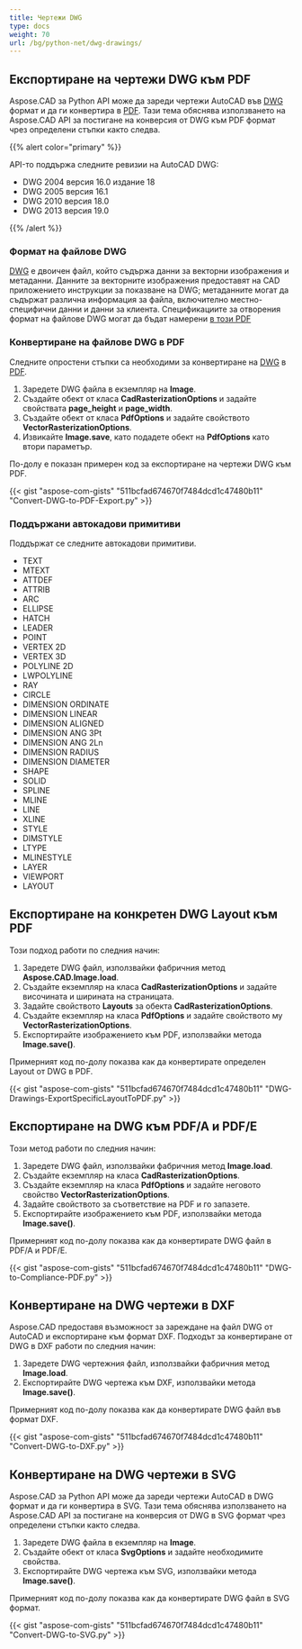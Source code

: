 ```yaml
---
title: Чертежи DWG
type: docs
weight: 70
url: /bg/python-net/dwg-drawings/
---
```


## **Експортиране на чертежи DWG към PDF**

Aspose.CAD за Python API може да зареди чертежи AutoCAD във [DWG](https://docs.fileformat.com/cad/dwg/) формат и да ги конвертира в [PDF](https://docs.fileformat.com/pdf/). Тази тема обяснява използването на Aspose.CAD API за постигане на конверсия от DWG към PDF формат чрез определени стъпки както следва.

{{% alert color="primary" %}}

API-то поддържа следните ревизии на AutoCAD DWG:

- DWG 2004 версия 16.0 издание 18
- DWG 2005 версия 16.1
- DWG 2010 версия 18.0
- DWG 2013 версия 19.0

{{% /alert %}}

### **Формат на файлове DWG**

[DWG](https://docs.fileformat.com/cad/dwg/) е двоичен файл, който съдържа данни за векторни изображения и метаданни. Данните за векторните изображения предоставят на CAD приложението инструкции за показване на DWG; метаданните могат да съдържат различна информация за файла, включително местно-специфични данни и данни за клиента. Спецификациите за отворения формат на файлове DWG могат да бъдат намерени [в този PDF](http://opendesign.com/files/guestdownloads/OpenDesign_Specification_for_.dwg_files.pdf)

### **Конвертиране на файлове DWG в PDF**

Следните опростени стъпки са необходими за конвертиране на [DWG](https://docs.fileformat.com/cad/dwg/) в [PDF](https://docs.fileformat.com/pdf/).

1. Заредете DWG файла в екземпляр на **Image**.
1. Създайте обект от класа **CadRasterizationOptions** и задайте свойствата **page_height** и **page_width**.
1. Създайте обект от класа **PdfOptions** и задайте свойството **VectorRasterizationOptions**.
1. Извикайте **Image.save**, като подадете обект на **PdfOptions** като втори параметър.

По-долу е показан примерен код за експортиране на чертежи DWG към PDF.

{{< gist "aspose-com-gists" "511bcfad674670f7484dcd1c47480b11" "Convert-DWG-to-PDF-Export.py" >}}


### **Поддържани автокадови примитиви**

Поддържат се следните автокадови примитиви.

- TEXT
- MTEXT
- ATTDEF
- ATTRIB
- ARC
- ELLIPSE
- HATCH
- LEADER
- POINT
- VERTEX 2D
- VERTEX 3D
- POLYLINE 2D
- LWPOLYLINE
- RAY
- CIRCLE
- DIMENSION ORDINATE
- DIMENSION LINEAR
- DIMENSION ALIGNED
- DIMENSION ANG 3Pt
- DIMENSION ANG 2Ln
- DIMENSION RADIUS
- DIMENSION DIAMETER
- SHAPE
- SOLID
- SPLINE
- MLINE
- LINE
- XLINE
- STYLE
- DIMSTYLE
- LTYPE
- MLINESTYLE
- LAYER
- VIEWPORT
- LAYOUT

## **Експортиране на конкретен DWG Layout към PDF**

Този подход работи по следния начин:

1. Заредете DWG файл, използвайки фабричния метод **Aspose.CAD.Image.load**.
1. Създайте екземпляр на класа **CadRasterizationOptions** и задайте височината и ширината на страницата.
1. Задайте свойството **Layouts** за обекта **CadRasterizationOptions**.
1. Създайте екземпляр на класа **PdfOptions** и задайте свойството му **VectorRasterizationOptions**.
1. Експортирайте изображението към PDF, използвайки метода **Image.save()**.

Примерният код по-долу показва как да конвертирате определен Layout от DWG в PDF.

{{< gist "aspose-com-gists" "511bcfad674670f7484dcd1c47480b11" "DWG-Drawings-ExportSpecificLayoutToPDF.py" >}}


## **Експортиране на DWG към PDF/A и PDF/E**

Този метод работи по следния начин:

1. Заредете DWG файл, използвайки фабричния метод **Image.load**.
1. Създайте екземпляр на класа **CadRasterizationOptions**.
1. Създайте екземпляр на класа **PdfOptions** и задайте неговото свойство **VectorRasterizationOptions**.
1. Задайте свойството за съответствие на PDF и го запазете.
1. Експортирайте изображението към PDF, използвайки метода **Image.save()**.

Примерният код по-долу показва как да конвертирате DWG файл в PDF/A и PDF/E.

{{< gist "aspose-com-gists" "511bcfad674670f7484dcd1c47480b11" "DWG-to-Compliance-PDF.py" >}}


## **Конвертиране на DWG чертежи в DXF**

Aspose.CAD предоставя възможност за зареждане на файл DWG от AutoCAD и експортиране към формат DXF. Подходът за конвертиране от DWG в DXF работи по следния начин:

1. Заредете DWG чертежния файл, използвайки фабричния метод **Image.load**.
1. Експортирайте DWG чертежа към DXF, използвайки метода **Image.save()**.

Примерният код по-долу показва как да конвертирате DWG файл във формат DXF.

{{< gist "aspose-com-gists" "511bcfad674670f7484dcd1c47480b11" "Convert-DWG-to-DXF.py" >}}


## **Конвертиране на DWG чертежи в SVG**

Aspose.CAD за Python API може да зареди чертежи AutoCAD в DWG формат и да ги конвертира в SVG. Тази тема обяснява използването на Aspose.CAD API за постигане на конверсия от DWG в SVG формат чрез определени стъпки както следва.

1. Заредете DWG файла в екземпляр на **Image**.
1. Създайте обект от класа **SvgOptions** и задайте необходимите свойства.
1. Експортирайте DWG чертежа към SVG, използвайки метода **Image.save()**.

Примерният код по-долу показва как да конвертирате DWG файл в SVG формат.

{{< gist "aspose-com-gists" "511bcfad674670f7484dcd1c47480b11" "Convert-DWG-to-SVG.py" >}}
